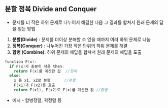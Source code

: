 ## 분할 정복 Divide and Conquer

- 문제를 더 작은 하위 문제로 나누어서 해결한 다음 그 결과를 합쳐서 원래 문제의 답을 얻는 방법

1. **분할(Divide)** : 문제를 더이상 분해할 수 없을 때까지 여러 하위 문제로 나눔
2. **정복(Conquer)** : 나누어진 가장 작은 단위의 하위 문제를 해결
3. **합병 (Combine)**: 하위 문제의 해답을 합쳐서 원래 문제의 해답을 도출

```c
function F(x):
  if F(x)가 충분히 작음 then:
    return F(x)를 계산한 값  //정복
  else:
    x 를 x1, x2로 분할      //분할
    F(x1)과 F(x2)를 호출
    return F(x1), F(x2)로 F(x)를 계산한 값 //합병
```

- 예시 - 합병정렬, 퀵정렬 등

